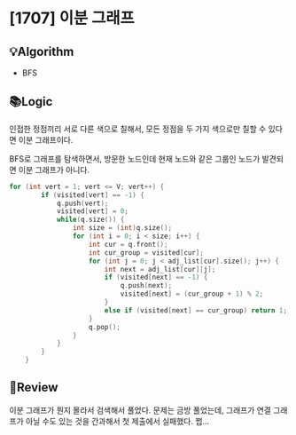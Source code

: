 # [1707] 이분 그래프
## 💡Algorithm
- BFS
## 📚Logic
인접한 정점끼리 서로 다른 색으로 칠해서, 모든 정점을 두 가지 색으로만 칠할 수 있다면 이분 그래프이다.

BFS로 그래프를 탐색하면서, 방문한 노드인데 현재 노드와 같은 그룹인 노드가 발견되면 이분 그래프가 아니다.
```c++
for (int vert = 1; vert <= V; vert++) {
        if (visited[vert] == -1) {
            q.push(vert);
            visited[vert] = 0;
            while(q.size()) {
                int size = (int)q.size();
                for (int i = 0; i < size; i++) {
                    int cur = q.front();
                    int cur_group = visited[cur];
                    for (int j = 0; j < adj_list[cur].size(); j++) {
                        int next = adj_list[cur][j];
                        if (visited[next] == -1) {
                            q.push(next);
                            visited[next] = (cur_group + 1) % 2;
                        }
                        else if (visited[next] == cur_group) return 1;
                    }
                    q.pop();
                }
            }
        }
    }
```
## 📝Review
이분 그래프가 뭔지 몰라서 검색해서 풀었다. 문제는 금방 풀었는데, 그래프가 연결 그래프가 아닐 수도 있는 것을 간과해서 첫 제출에서 실패했다. 쩝...

